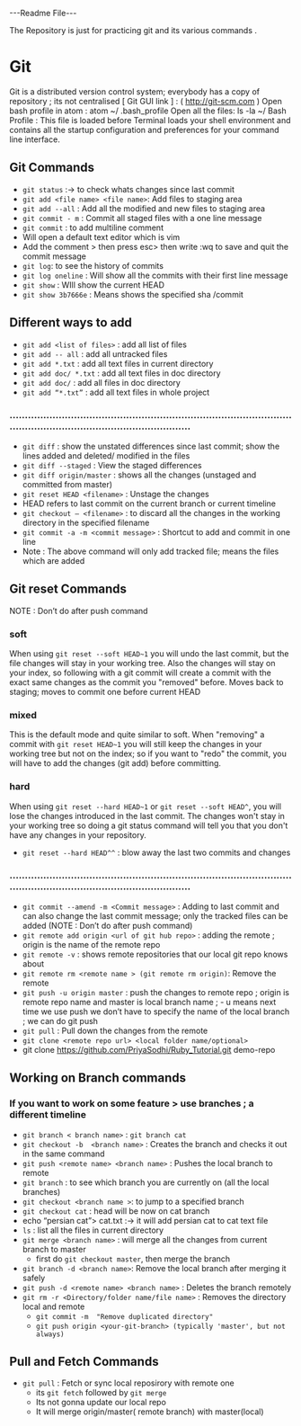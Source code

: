 ---Readme File---

The Repository is just for practicing git and its various commands  .



# Git

Git is a distributed version control system; everybody has a copy of repository ; its not centralised 
[ Git GUI link ] : ( http://git-scm.com )
Open bash profile in atom : atom ~/ .bash_profile
Open all the files:  ls -la ~/
Bash Profile : This file is loaded before Terminal loads your shell environment and contains all the startup configuration and preferences for your command line interface.


## Git Commands
- `git status` :-> to check whats changes since last commit
- `git add <file name> <file name>`: Add files to staging area
- `git add --all` : Add all the modified and new files to staging area
- `git commit - m` : Commit all staged files with a one line message
- `git commit` : to add multiline comment
- Will open a default text editor which is vim 
- Add the comment > then press esc> then write :wq to save and quit the commit message
- `git log`: to see the history of commits 
- `git log oneline` : Will show all the commits with their first line message
- `git show` : WIll show the current HEAD
- `git show 3b7666e` : Means shows the specified sha /commit

## Different ways to add
- `git add <list of files>` : add all list of files
- `git add -- all` : add all untracked files 
- `git add *.txt` : add all text files in current directory
- `git add doc/ *.txt` : add all text files in doc directory
- `git add doc/` : add all files in doc directory
- `git add “*.txt”` : add all text files in whole project
### .......................................................................................................................................................

- `git diff`  : show the unstated differences since last commit; show the lines added and deleted/ modified in the files 
- `git diff --staged` : View the staged differences 
- `git diff origin/master` : shows all the changes (unstaged and committed from master)
- `git reset HEAD <filename>` : Unstage the changes
- HEAD refers to last commit on the current branch or current timeline 
- `git checkout — <filename>` : to discard all the changes in the working directory in the specified filename
- `git commit -a -m <commit message>` : Shortcut to add and commit in one line 
- Note : The above command will only add tracked file; means the files which are added 

## Git reset Commands  
NOTE : Don’t do after push command
### soft
When using `git reset --soft HEAD~1` you will undo the last commit, but the file changes will stay in your working tree. Also the changes will stay on your index, so following with a git commit will create a commit with the exact same changes as the commit you "removed" before. Moves back to staging; moves to commit one before current HEAD
### mixed
This is the default mode and quite similar to soft. When "removing" a commit with `git reset HEAD~1` you will still keep the changes in your working tree but not on the index; so if you want to "redo" the commit, you will have to add the changes (git add) before committing.
### hard
When using `git reset --hard HEAD~1`  or `git reset --soft HEAD^`, you will lose the changes introduced in the last commit. The changes won't stay in your working tree so doing a git status command will tell you that you don't have any changes in your repository.
- `git reset --hard HEAD^^`  : blow away the last two commits and changes
### .......................................................................................................................................................
- `git commit --amend -m <Commit message>` : Adding to last commit and can also change the last commit message; only the tracked files can be added (NOTE : Don’t do after push command)
- `git remote add origin <url of git hub repo>` : adding the remote ; origin is the name of the remote repo
- `git remote -v` : shows remote repositories that our local git repo knows about 
- `git remote rm <remote name > (git remote rm origin)`: Remove the remote 
- `git push -u origin master` : push the changes to remote repo ; origin is remote repo name and master is local branch name ; - u means next time we use push we don’t have to specify the name of the local branch ; we can do git push 
- `git pull` : Pull down the changes from the remote 
- `git clone <remote repo url> <local folder name/optional>`
- git clone https://github.com/PriyaSodhi/Ruby_Tutorial.git demo-repo 


## Working on Branch commands 

### If you want to work on some feature > use branches ; a different timeline 

- `git branch < branch name>` : `git branch cat`
- `git checkout -b  <branch name>` : Creates the branch and checks it out in the same command
- `git push <remote name> <branch name>` : Pushes the local branch to remote 
- `git branch` : to see which branch you are currently on (all the local branches)
- `git checkout <branch name >`: to jump to a specified branch
- `git checkout cat` : head will be now on cat branch 
- echo “persian cat”> cat.txt :-> it will add persian cat to cat text file 
- `ls` : list all the files in current directory 
- `git merge <branch name>` : will merge all the changes from current branch to master 
  - first do `git checkout master`, then merge the branch
- `git branch -d <branch name>`:  Remove the local branch after merging it safely
- `git push -d <remote name> <branch name>` : Deletes the branch remotely 
- `git rm -r <Directory/folder name/file name>` : Removes the directory local and remote 
  - `git commit -m  "Remove duplicated directory"`
  - `git push origin <your-git-branch> (typically 'master', but not always)`
  
## Pull and Fetch Commands

- `git pull` : Fetch or sync local reposirory with remote one
     - its `git fetch` followed by `git merge`
     - Its not gonna update our local repo 
     - It will merge origin/master( remote branch) with master(local)
